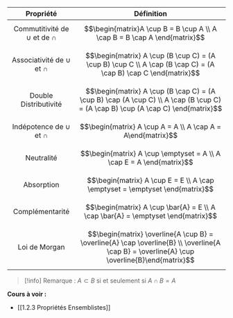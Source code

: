 | Propriété                            | Définition                                                                                                                       |
| :------------------------------------: | -------------------------------------------------------------------------------------------------------------------------------- |
| Commutitivité de $\cup$ et de $\cap$ | $$\begin{matrix}A \cup B = B \cup A \\ A \cap B = B \cap A \end{matrix}$$                                                        |
| Associativité de $\cup$ et $\cap$    | $$\begin{matrix} A \cup (B \cup C) = (A \cup B) \cup C \\ A \cap (B \cap C) = (A \cap B) \cap C \end{matrix}$$                   |
| Double Distributivité                | $$\begin{matrix} A \cup (B \cap C) = (A \cup B) \cap (A \cup C) \\ A \cap (B \cup C) = (A \cap B) \cup (A \cap C) \end{matrix}$$ |
| Indépotence de $\cup$ et $\cap$      | $$\begin{matrix} A \cup A = A \\ A \cap A = A\end{matrix}$$                                                                      |
| Neutralité                           | $$\begin{matrix} A \cup \emptyset = A \\ A \cap E = A \end{matrix}$$                                                             |
| Absorption                           | $$\begin{matrix} A \cup E = E \\ A \cap \emptyset = \emptyset \end{matrix}$$                                                     |
| Complémentarité                      | $$\begin{matrix} A \cup \bar{A} = E \\ A \cap \bar{A} = \emptyset \end{matrix}$$                                                 |
| Loi de Morgan | $$\begin{matrix} \overline{A \cup B} = \overline{A} \cap \overline{B}  \\ \overline{A \cap B} = \overline{A} \cup \overline{B}\end{matrix}$$                                                                                                                                  |

  
 >[!info] Remarque :
 >$A \subset B$ si et seulement si $A \cap B = A$
 
 **Cours à voir :**
- [[1.2.3 Propriétés Ensemblistes]]
